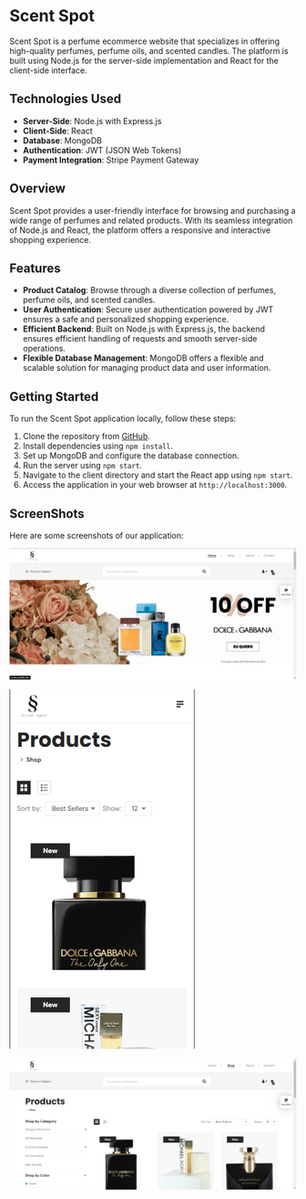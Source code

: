 # Scent Spot

Scent Spot is a perfume ecommerce website that specializes in offering high-quality perfumes, perfume oils, and scented candles. The platform is built using Node.js for the server-side implementation and React for the client-side interface.

## Technologies Used

- **Server-Side**: Node.js with Express.js
- **Client-Side**: React
- **Database**: MongoDB
- **Authentication**: JWT (JSON Web Tokens)
- **Payment Integration**: Stripe Payment Gateway

## Overview

Scent Spot provides a user-friendly interface for browsing and purchasing a wide range of perfumes and related products. With its seamless integration of Node.js and React, the platform offers a responsive and interactive shopping experience.

## Features

- **Product Catalog**: Browse through a diverse collection of perfumes, perfume oils, and scented candles.
- **User Authentication**: Secure user authentication powered by JWT ensures a safe and personalized shopping experience.
- **Efficient Backend**: Built on Node.js with Express.js, the backend ensures efficient handling of requests and smooth server-side operations.
- **Flexible Database Management**: MongoDB offers a flexible and scalable solution for managing product data and user information.

## Getting Started

To run the Scent Spot application locally, follow these steps:

1. Clone the repository from [GitHub](https://github.com/scent-spot).
2. Install dependencies using `npm install`.
3. Set up MongoDB and configure the database connection.
4. Run the server using `npm start`.
5. Navigate to the client directory and start the React app using `npm start`.
6. Access the application in your web browser at `http://localhost:3000`.

## ScreenShots

Here are some screenshots of our application:

![Homepage](/screenshots/homepage.png)

![Mobile View](/screenshots/mobile.png)

![Desktop View](/screenshots/desktop.png)